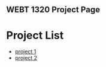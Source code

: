 ## WEBT 1320 Project Page


<h1>Project List</h1>

<ul>
<li><a href="project1/index.html" target="_blank">project 1 </a></li>
<li><a href="project2/index.html" target="_blank">project 2 </a></li>
  
</ul>
